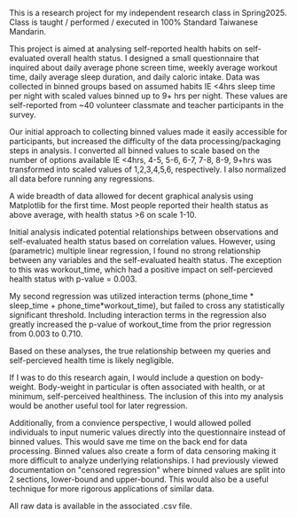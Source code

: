 This is a research project for my independent research class in Spring2025. 
Class is taught / performed / executed in 100% Standard Taiwanese Mandarin. 

This project is aimed at analysing self-reported health habits on self-evaluated overall health status.
I designed a small questionnaire that inquired about daily average phone screen time, weekly average workout time, daily average sleep duration, and daily caloric intake.
Data was collected in binned groups based on assumed habits IE <4hrs sleep time per night with scaled values binned up to 9+ hrs per night. 
These values are self-reported from ~40 volunteer classmate and teacher participants in the survey.

Our initial approach to collecting binned values made it easily accessible for participants, but increased the difficulty of the data processing/packaging steps in analysis.
I converted all binned values to scale based on the number of options available IE <4hrs, 4-5, 5-6, 6-7, 7-8, 8-9, 9+hrs was transformed into scaled values of 1,2,3,4,5,6, respectively.
I also normalized all data before running any regressions.

A wide breadth of data allowed for decent graphical analysis using Matplotlib for the first time. Most people reported their health status as above average, with health status >6 on scale 1-10.

Initial analysis indicated potential relationships between observations and self-evaluated health status based on correlation values.
However, using (parametric) multiple linear regression, I found no strong relationship between any variables and the self-evaluated health status.
The exception to this was workout_time, which had a positive impact on self-percieved health status with p-value = 0.003.

My second regression was utilized interaction terms (phone_time * sleep_time + phone_time*workout_time), but failed to cross any statistically significant threshold.
Including interaction terms in the regression also greatly increased the p-value of workout_time from the prior regression from 0.003 to 0.710.

Based on these analyses, the true relationship between my queries and self-percieved health time is likely negligible. 

If I was to do this research again, I would include a question on body-weight. Body-weight in particular is often associated with health, or at minimum, self-perceived healthiness.
The inclusion of this into my analysis would be another useful tool for later regression.

Additionally, from a convience perspective, I would allowed polled individuals to input numeric values directly into the questionnaire instead of binned values.
This would save me time on the back end for data processing.
Binned values also create a form of data censoring making it more difficult to analyze underlying relationships. 
I had previously viewed documentation on "censored regression" where binned values are split into 2 sections, lower-bound and upper-bound.
This would also be a useful technique for more rigorous applications of similar data.

All raw data is available in the associated .csv file.
